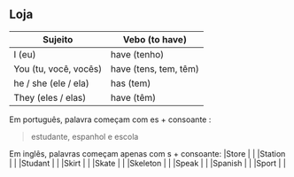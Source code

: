 ## Loja

| Sujeito | Vebo (to have)|
|---|---|
| I (eu)| have (tenho) |
| You (tu, você, vocês) | have (tens, tem, têm) |
| he / she (ele / ela) | has (tem)|
| They (eles / elas) | have (têm)|



Em português, palavra começam com es + consoante :
> estudante, espanhol e escola

Em inglês, palavras começam apenas com s + consoante:
|Store | |
|Station | |
|Studant | |
|Skirt | |
|Skate | |
|Skeleton | |
|Speak | |
|Spanish | |
|Sport | |










